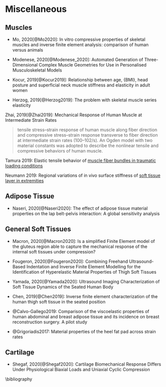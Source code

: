 # Miscellaneous

## Muscles

- Mo, 2020[@Mo2020]: In vitro compressive properties of skeletal muscles and inverse finite element analysis: comparison of human versus animals

- Modenese, 2020[@Modenese_2020]: Automated Generation of Three-Dimensional Complex Muscle Geometries for Use in Personalised Musculoskeletal Models


- Kocur, 2019[@Kocur2019]: Relationship between age, {BMI}, head posture and superficial neck muscle stiffness and elasticity in adult women

- Herzog, 2019[@Herzog2019]: The problem with skeletal muscle series elasticity

Zhai, 2019[@Zhai2019]: Mechanical Response of Human Muscle at Intermediate Strain Rates

>  tensile stress–strain response of human muscle along fiber direction and compressive stress–strain response transverse to fiber direction at intermediate strain rates (100–102/s). An Ogden model with two material constants was adopted to describe the nonlinear tensile and compressive behaviors of human muscle.

Tamura 2019: Elastic tensile behavior of [muscle fiber bundles in traumatic loading conditions](https://www.sciencedirect.com/science/article/pii/S0268003318307083)

Neumann 2019: Regional variations of in vivo surface stiffness of [soft tissue layer in extremities](https://www.sciencedirect.com/science/article/pii/S0021929019305135?dgcid=raven_sd_aip_email)

## Adipose Tissue

- Naseri, 2020[@Naseri2020]: The effect of adipose tissue material properties on the lap belt-pelvis interaction: A global sensitivity analysis

## General Soft Tissues

- Macron, 2020[@Macron2020]: Is a simplified Finite Element model of the gluteus region able to capture the mechanical response of the internal soft tissues under compression?

- Fougeron, 2020[@Fougeron2020]: Combining Freehand Ultrasound-Based Indentation and Inverse Finite Element Modelling for the Identification of Hyperelastic Material Properties of Thigh Soft Tissues

- Yamada, 2020[@Yamada2020]: Ultrasound Imaging Characterization of Soft Tissue Dynamics of the Seated Human Body

- Chen, 2019[@Chen2019]: Inverse finite element characterization of the human thigh soft tissue in the seated position

- @Calvo-Gallego2019: Comparison of the viscoelastic properties of human abdominal and breast adipose tissue and its incidence on breast reconstruction surgery. A pilot study

- @Grigoriadis2017: Material properties of the heel fat pad across strain rates

## Cartilage

- Shegaf, 2020[@Shegaf2020]: Cartilage Biomechanical Response Differs Under Physiological Biaxial Loads and Uniaxial Cyclic Compression



\bibliography
